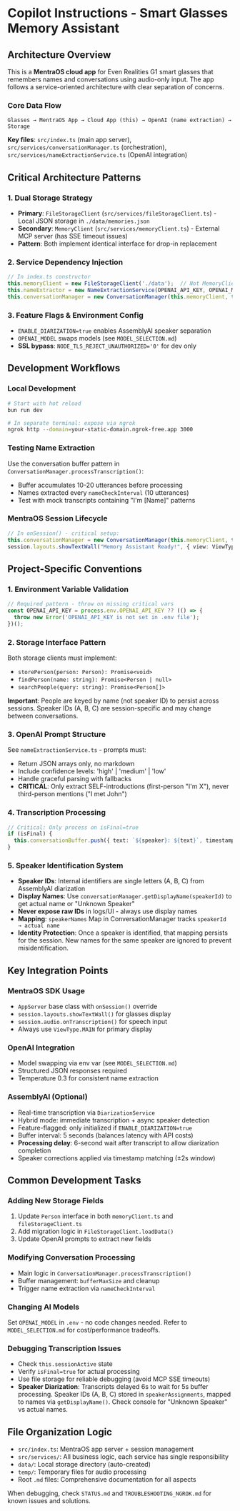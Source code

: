 # Copilot Instructions - Smart Glasses Memory Assistant

## Architecture Overview

This is a **MentraOS cloud app** for Even Realities G1 smart glasses that remembers names and conversations using audio-only input. The app follows a service-oriented architecture with clear separation of concerns.

### Core Data Flow
```
Glasses → MentraOS App → Cloud App (this) → OpenAI (name extraction) → Storage
```

**Key files**: `src/index.ts` (main app server), `src/services/conversationManager.ts` (orchestration), `src/services/nameExtractionService.ts` (OpenAI integration)

## Critical Architecture Patterns

### 1. Dual Storage Strategy
- **Primary**: `FileStorageClient` (`src/services/fileStorageClient.ts`) - Local JSON storage in `./data/memories.json`
- **Secondary**: `MemoryClient` (`src/services/memoryClient.ts`) - External MCP server (has SSE timeout issues)
- **Pattern**: Both implement identical interface for drop-in replacement

### 2. Service Dependency Injection
```typescript
// In index.ts constructor
this.memoryClient = new FileStorageClient('./data');  // Not MemoryClient!
this.nameExtractor = new NameExtractionService(OPENAI_API_KEY, OPENAI_MODEL);
this.conversationManager = new ConversationManager(this.memoryClient, this.nameExtractor);
```

### 3. Feature Flags & Environment Config
- `ENABLE_DIARIZATION=true` enables AssemblyAI speaker separation
- `OPENAI_MODEL` swaps models (see `MODEL_SELECTION.md`)
- **SSL bypass**: `NODE_TLS_REJECT_UNAUTHORIZED='0'` for dev only

## Development Workflows

### Local Development
```bash
# Start with hot reload
bun run dev

# In separate terminal: expose via ngrok
ngrok http --domain=your-static-domain.ngrok-free.app 3000
```

### Testing Name Extraction
Use the conversation buffer pattern in `ConversationManager.processTranscription()`:
- Buffer accumulates 10-20 utterances before processing
- Names extracted every `nameCheckInterval` (10 utterances)
- Test with mock transcripts containing "I'm [Name]" patterns

### MentraOS Session Lifecycle
```typescript
// In onSession() - critical setup:
this.conversationManager = new ConversationManager(this.memoryClient, this.nameExtractor);
session.layouts.showTextWall("Memory Assistant Ready!", { view: ViewType.MAIN, durationMs: 3000 });
```

## Project-Specific Conventions

### 1. Environment Variable Validation
```typescript
// Required pattern - throw on missing critical vars
const OPENAI_API_KEY = process.env.OPENAI_API_KEY ?? (() => { 
  throw new Error('OPENAI_API_KEY is not set in .env file'); 
})();
```

### 2. Storage Interface Pattern
Both storage clients must implement:
- `storePerson(person: Person): Promise<void>`
- `findPerson(name: string): Promise<Person | null>`
- `searchPeople(query: string): Promise<Person[]>`

**Important**: People are keyed by name (not speaker ID) to persist across sessions. Speaker IDs (A, B, C) are session-specific and may change between conversations.

### 3. OpenAI Prompt Structure
See `nameExtractionService.ts` - prompts must:
- Return JSON arrays only, no markdown
- Include confidence levels: 'high' | 'medium' | 'low' 
- Handle graceful parsing with fallbacks
- **CRITICAL**: Only extract SELF-introductions (first-person "I'm X"), never third-person mentions ("I met John")

### 4. Transcription Processing
```typescript
// Critical: Only process on isFinal=true
if (isFinal) {
  this.conversationBuffer.push({ text: `${speaker}: ${text}`, timestamp: Date.now() });
}
```

### 5. Speaker Identification System
- **Speaker IDs**: Internal identifiers are single letters (A, B, C) from AssemblyAI diarization
- **Display Names**: Use `conversationManager.getDisplayName(speakerId)` to get actual name or "Unknown Speaker"
- **Never expose raw IDs** in logs/UI - always use display names
- **Mapping**: `speakerNames` Map in ConversationManager tracks `speakerId → actual name`
- **Identity Protection**: Once a speaker is identified, that mapping persists for the session. New names for the same speaker are ignored to prevent misidentification.

## Key Integration Points

### MentraOS SDK Usage
- `AppServer` base class with `onSession()` override
- `session.layouts.showTextWall()` for glasses display
- `session.audio.onTranscription()` for speech input
- Always use `ViewType.MAIN` for primary display

### OpenAI Integration
- Model swapping via env var (see `MODEL_SELECTION.md`)
- Structured JSON responses required
- Temperature 0.3 for consistent name extraction

### AssemblyAI (Optional)
- Real-time transcription via `DiarizationService`
- Hybrid mode: immediate transcription + async speaker detection
- Feature-flagged: only initialized if `ENABLE_DIARIZATION=true`
- Buffer interval: 5 seconds (balances latency with API costs)
- **Processing delay**: 6-second wait after transcript to allow diarization completion
- Speaker corrections applied via timestamp matching (±2s window)

## Common Development Tasks

### Adding New Storage Fields
1. Update `Person` interface in both `memoryClient.ts` and `fileStorageClient.ts`
2. Add migration logic in `FileStorageClient.loadData()`
3. Update OpenAI prompts to extract new fields

### Modifying Conversation Processing
- Main logic in `ConversationManager.processTranscription()`
- Buffer management: `bufferMaxSize` and cleanup
- Trigger name extraction via `nameCheckInterval`

### Changing AI Models
Set `OPENAI_MODEL` in `.env` - no code changes needed. Refer to `MODEL_SELECTION.md` for cost/performance tradeoffs.

### Debugging Transcription Issues
- Check `this.sessionActive` state
- Verify `isFinal=true` for actual processing
- Use file storage for reliable debugging (avoid MCP SSE timeouts)
- **Speaker Diarization**: Transcripts delayed 6s to wait for 5s buffer processing. Speaker IDs (A, B, C) stored in `speakerAssignments`, mapped to names via `getDisplayName()`. Check console for "Unknown Speaker" vs actual names.

## File Organization Logic

- `src/index.ts`: MentraOS app server + session management
- `src/services/`: All business logic, each service has single responsibility
- `data/`: Local storage directory (auto-created)
- `temp/`: Temporary files for audio processing
- Root `.md` files: Comprehensive documentation for all aspects

When debugging, check `STATUS.md` and `TROUBLESHOOTING_NGROK.md` for known issues and solutions.